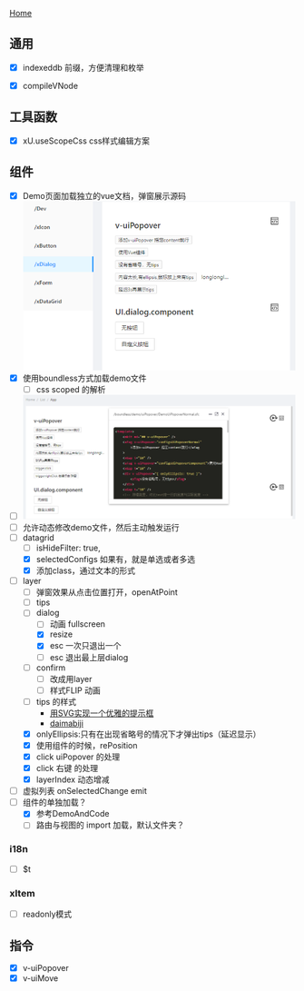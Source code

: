 [Home](./README.md)

## 通用

- [x] indexeddb 前缀，方便清理和枚举

- [x] compileVNode

## 工具函数

- [x] xU.useScopeCss css样式编辑方案


## 组件 

- [x] Demo页面加载独立的vue文档，弹窗展示源码
  ![](README.md_assets/2022-12-02-16-25-39.png)
- [x] 使用boundless方式加载demo文件
  - [ ] css scoped 的解析  
- [ ] ![](README.todo.md_assets/2022-12-08-18-42-03.png)
- [ ] 允许动态修改demo文件，然后主动触发运行
- [ ] datagrid
  - [ ] isHideFilter: true,
  - [x] selectedConfigs  如果有，就是单选或者多选
  - [x] 添加class，通过文本的形式
- [ ] layer
    - [ ] 弹窗效果从点击位置打开，openAtPoint
    - [ ] tips
    - [ ] dialog
      - [ ] 动画 fullscreen
      - [x] resize
      - [x] esc 一次只退出一个
      - [ ] esc 退出最上层dialog
    - [ ] confirm
      - [ ] 改成用layer
      - [ ] 样式FLIP 动画
    - [ ] tips 的样式
      - [用SVG实现一个优雅的提示框](https://zhuanlan.zhihu.com/p/143876210)
      - [daimabiji](http://demo.daimabiji.com/1553/)
    - [x] onlyEllipsis:只有在出现省略号的情况下才弹出tips（延迟显示）
    - [x] 使用组件的时候，rePosition
    - [x] click uiPopover 的处理
    - [x] click 右键 的处理
    - [x] layerIndex 动态增减
- [ ] 虚拟列表 onSelectedChange emit
- [ ] 组件的单独加载？
    - [x] 参考DemoAndCode
    - [ ] 路由与视图的 import 加载，默认文件夹？

### i18n

- [ ] $t

### xItem

- [ ] readonly模式

## 指令

- [x] v-uiPopover
- [x] v-uiMove